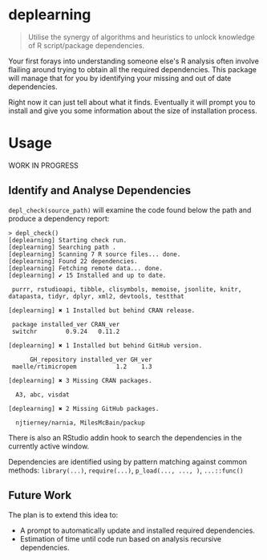 # deplearning
> Utilise the synergy of algorithms and heuristics to unlock knowledge of R script/package dependencies.

Your first forays into understanding someone else's R analysis often involve flailing around trying to obtain all the required dependencies. This package will manage that for you by identifying your missing and out of date dependencies.

Right now it can just tell about what it finds. Eventually it will prompt you to install and give you some information about the size of installation process.

# Usage

WORK IN PROGRESS

## Identify and Analyse Dependencies
`depl_check(source_path)` will examine the code found below the path and produce a dependency report:

```
> depl_check()
[deplearning] Starting check run.
[deplearning] Searching path . 
[deplearning] Scanning 7 R source files... done.
[deplearning] Found 22 dependencies.
[deplearning] Fetching remote data... done.
[deplearning] ✔ 15 Installed and up to date.

 purrr, rstudioapi, tibble, clisymbols, memoise, jsonlite, knitr, datapasta, tidyr, dplyr, xml2, devtools, testthat 

[deplearning] ✖ 1 Installed but behind CRAN release.

 package installed_ver CRAN_ver
 switchr        0.9.24   0.11.2

[deplearning] ✖ 1 Installed but behind GitHub version.

      GH_repository installed_ver GH_ver
 maelle/rtimicropem           1.2    1.3

[deplearning] ✖ 3 Missing CRAN packages.

  A3, abc, visdat 

[deplearning] ✖ 2 Missing GitHub packages.

  njtierney/narnia, MilesMcBain/packup 
```

There is also an RStudio addin hook to search the dependencies in the currently active window.

Dependencies are identified using by pattern matching against common methods: `library(...)`, `require(...)`, `p_load(..., ..., )`, `...::func()`

## Future Work
The plan is to extend this idea to:
   
   * A prompt to automatically update and installed required dependencies.
   * Estimation of time until code run based on analysis recursive dependencies. 
